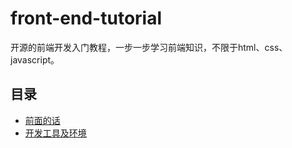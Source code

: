 # front-end-tutorial
开源的前端开发入门教程，一步一步学习前端知识，不限于html、css、javascript。

## 目录

- [前面的话](doc/preface.md)
- [开发工具及环境](doc/develop-tool.md)
